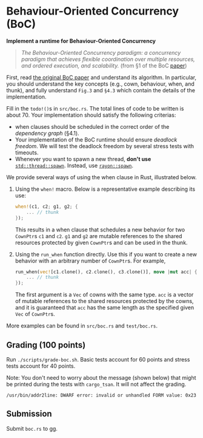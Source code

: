 # Behaviour-Oriented Concurrency (BoC)
**Implement a runtime for Behaviour-Oriented Concurrency**

> *The Behaviour-Oriented Concurrency paradigm: a concurrency paradigm
> that achieves flexible coordination over multiple resources, and ordered execution, and scalability.* (from §1 of the BoC [paper](https://doi.org/10.1145/3622852))

First, read [the original BoC paper](https://doi.org/10.1145/3622852) and understand its algorithm.
In particular, you should understand the key concepts (e.g., cown, behaviour, when, and thunk), and fully understand `Fig.3` and `§4.3` which contain the details of the implementation.

Fill in the `todo!()`s in `src/boc.rs`.
The total lines of code to be written is about 70.
Your implementation should satisfy the following criterias:
* when clauses should be scheduled in the correct order of the *dependency graph* (§4.1).
* Your implementation of the BoC runtime should ensure *deadlock freedom*.
  We will test the deadlock freedom by several stress tests with timeouts.
* Whenever you want to spawn a new thread, **don't use** [`std::thread::spawn`](https://doc.rust-lang.org/std/thread/fn.spawn.html).
  Instead, use [`rayon::spawn`](https://docs.rs/rayon/latest/rayon/fn.spawn.html).

We provide several ways of using the when clause in Rust, illustrated below.

1.  Using the `when!` macro. Below is a representative example describing its use:

    ```rust
    when!(c1, c2; g1, g2; {
        ... // thunk
    });
    ```
    This results in a when clause that schedules a new behavior for two `CownPtr`s `c1` and `c2`.
    `g1` and `g2` are mutable references to the shared resources protected by given `CownPtr`s
    and can be used in the thunk.
2.  Using the `run_when` function directly. Use this if you want to create a new behavior with an arbitrary number of `CownPtr`s.
    For example,

    ```rust
    run_when(vec![c1.clone(), c2.clone(), c3.clone()], move |mut acc| {
        ... // thunk
    });
    ```
    The first argument is a `Vec` of cowns with the same type.
    `acc` is a vector of mutable references to the shared resources protected by the cowns,
    and it is guaranteed that `acc` has the same length as the specified given `Vec` of `CownPtr`s.

More examples can be found in `src/boc.rs` and `test/boc.rs`.

## Grading (100 points)
Run `./scripts/grade-boc.sh`.
Basic tests account for 60 points and stress tests account for 40 points.

Note: You don't need to worry about the message (shown below) that might be printed during the tests with `cargo_tsan`.
It will not affect the grading.
```
/usr/bin/addr2line: DWARF error: invalid or unhandled FORM value: 0x23
```

## Submission
Submit `boc.rs` to gg.
